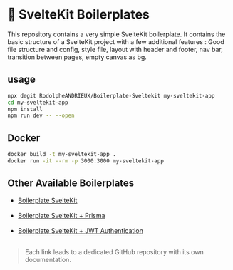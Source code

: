 # 🚀 SvelteKit Boilerplates

This repository contains a very simple SvelteKit boilerplate. 
It contains the basic structure of a SvelteKit project with a few additional features :
Good file structure and config, style file, layout with header and footer, nav bar, transition between pages, empty canvas as bg.

## usage

```bash
npx degit RodolpheANDRIEUX/Boilerplate-Sveltekit my-sveltekit-app
cd my-sveltekit-app
npm install
npm run dev -- --open
```

## Docker

```bash
docker build -t my-sveltekit-app .
docker run -it --rm -p 3000:3000 my-sveltekit-app
```

## Other Available Boilerplates

- [Boilerplate SvelteKit](https://github.com/RodolpheANDRIEUX/Boilerplate-Sveltekit)
  <br><br>
- [Boilerplate SvelteKit + Prisma](https://github.com/RodolpheANDRIEUX/Boilerplate-Sveltekit-Prisma)
  <br><br>
- [Boilerplate SvelteKit + JWT Authentication](https://github.com/RodolpheANDRIEUX/Boilerplate-Sveltekit-Authentification)
  <br><br>

>Each link leads to a dedicated GitHub repository with its own documentation.